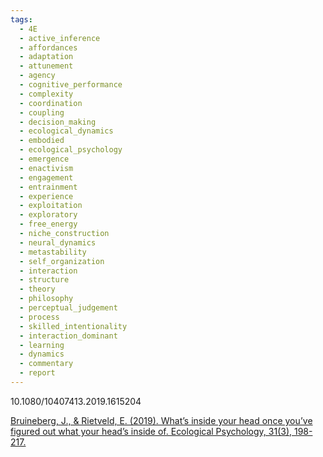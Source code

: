```yaml
---
tags:
  - 4E
  - active_inference
  - affordances
  - adaptation
  - attunement
  - agency
  - cognitive_performance
  - complexity
  - coordination
  - coupling
  - decision_making
  - ecological_dynamics
  - embodied
  - ecological_psychology
  - emergence
  - enactivism
  - engagement
  - entrainment
  - experience
  - exploitation
  - exploratory
  - free_energy
  - niche_construction
  - neural_dynamics
  - metastability
  - self_organization
  - interaction
  - structure
  - theory
  - philosophy
  - perceptual_judgement
  - process
  - skilled_intentionality
  - interaction_dominant
  - learning
  - dynamics
  - commentary
  - report
---
```

10.1080/10407413.2019.1615204

[Bruineberg, J., & Rietveld, E. (2019). What’s inside your head once you’ve figured out what your head’s inside of. Ecological Psychology, 31(3), 198-217.](https://www.tandfonline.com/doi/pdf/10.1080/10407413.2019.1615204)
